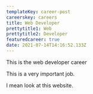 ```yaml
---
templateKey: career-post
careerskey: careers
title: Web Developer
prettytitle1: Web
prettytitle2: Developer
featuredcareer: true
date: 2021-07-14T14:16:52.133Z
---
```


This is the web developer career

This is a very important job.

I mean look at this website.
